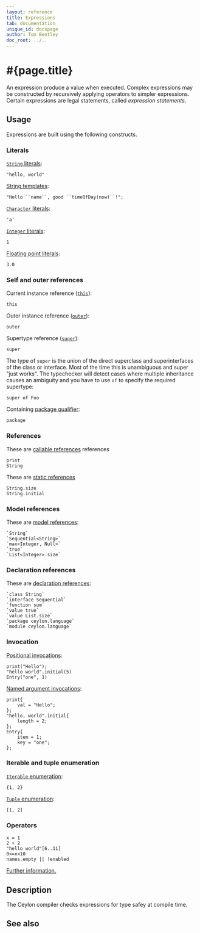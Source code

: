 ```yaml
---
layout: reference
title: Expressions
tab: documentation
unique_id: docspage
author: Tom Bentley
doc_root: ../..
---
```


# #{page.title}

An expression produce a value when executed. Complex expressions
may be constructed by recursively applying operators to simpler
expressions. Certain expressions are legal statements, called 
_expression statements_.

## Usage 

Expressions are built using the following constructs. 


### Literals

[`String` literals](../literal/string/):

<!-- try: -->
    "hello, world"

[String templates](string-template):

<!-- try: -->
    "Hello ``name``, good ``timeOfDay(now)``!";

[`Character` literals](../literal/character/):

<!-- try: -->
    'a'

[`Integer` literals](../literal/integer/):

<!-- try: -->
    1

[Floating point literals](../literal/float/):

<!-- try: -->
    3.0


    
### Self and outer references 

Current instance reference ([`this`](this/)):

<!-- try: -->
    this
    
Outer instance reference ([`outer`](outer/)):

<!-- try: -->
    outer
    
Supertype reference ([`super`](super/)):

<!-- try: -->
    super

The type of `super` is the union of the direct superclass and superinterfaces 
of the class or interface. Most of the time this is unambiguous and super 
"just works". The typechecker will detect cases where multiple inheritance 
causes an ambiguity and you have to use `of` to specify the required supertype:

<!-- try: -->
    super of Foo
    
Containing [package qualifier](package/):

<!-- try: -->
    package

### References

These are [callable references](callable-reference) references

<!-- try: -->
    print
    String
    
These are [static references](static-reference)
    
    String.size
    String.initial

### Model references

These are [model references](meta-reference):

<!-- try: -->
    `String`
    `Sequential<String>`
    `max<Integer, Null>`
    `true`
    `List<Integer>.size`

### Declaration references

These are [declaration references](meta-reference):

<!-- try: -->
    `class String`
    `interface Sequential`
    `function sum`
    `value true`
    `value List.size`
    `package ceylon.language`
    `module ceylon.language`


### Invocation

[Positional invocations](invocation):

<!-- try: -->
    print("Hello");
    "hello world".initial(5)
    Entry("one", 1)
    
[Named argument invocations](invocation):

<!-- try: -->
    print{
        val = "Hello";
    };
    "hello, world".initial{
        length = 2;
    };
    Entry{
        item = 1;
        key = "one";
    };
    
### Iterable and tuple enumeration

[`Iterable` enumeration](iterable):

<!-- try: -->
    {1, 2}
    
[`Tuple` enumeration](tuple):

<!-- try: -->
    [1, 2]

### Operators

<!-- try: -->
    x = 1
    2 + 2
    "hello world"[6..11]
    0<=x<10
    names.empty || !enabled

[Further information.](../#operators)


## Description

The Ceylon compiler checks expressions for type safey at compile time.

## See also

